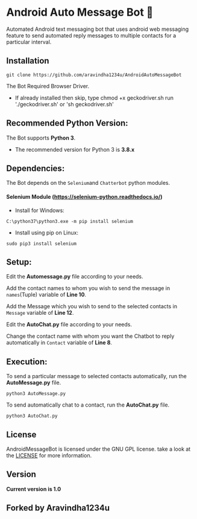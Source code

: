 # Android Auto Message Bot :robot:

Automated Android text messaging bot that uses android web messaging feature to send automated reply messages to multiple contacts for a particular interval.

## Installation

```
git clone https://github.com/aravindha1234u/AndroidAutoMessageBot
```
The Bot Required Browser Driver.

* If already installed then skip,
type chmod +x geckodriver.sh
run './geckodriver.sh' or 'sh geckodriver.sh'

## Recommended Python Version:

The Bot supports **Python 3**.

* The recommended version for Python 3 is **3.8.x**

## Dependencies:

The Bot depends on the `Selenium`and `Chatterbot` python modules.

#### Selenium Module (https://selenium-python.readthedocs.io/)

- Install for Windows:
```
C:\python37\python3.exe -m pip install selenium
```

- Install using pip on Linux:
```
sudo pip3 install selenium
```
## Setup:

Edit the **Automessage.py** file according to your needs. 

Add the contact names to whom you wish to send the message in ```names```(Tuple) variable of **Line 10**.

Add the Message which you wish to send to the selected contacts in ```Message``` variable of **Line 12**.

Edit the **AutoChat.py** file according to your needs.

Change the contact name with whom you want the Chatbot to reply automatically in ```Contact``` variable of **Line 8**.


## Execution:

To send a particular message to selected contacts automatically, run the **AutoMessage.py** file.

```
python3 AutoMessage.py
```

To send automatically chat to a contact, run the **AutoChat.py** file.

```
python3 AutoChat.py
```

## License

AndroidMessageBot is licensed under the GNU GPL license. take a look at the [LICENSE](https://github.com/adithyan-ak/AndroidMessageBot/blob/master/LICENSE) for more information.


## Version
**Current version is 1.0**

## Forked by Aravindha1234u
